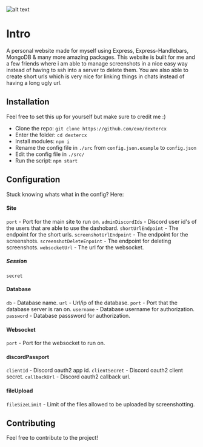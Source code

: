 ![alt text][header]
# Intro
A personal website made for myself using Express, Express-Handlebars, MongoDB & many more amazing packages. This website is built for me and a few friends where i am able to manage screenshots in a nice easy way instead of having to ssh into a server to delete them. You are also able to create short urls which is very nice for linking things in chats instead of having a long ugly url.

## Installation
Feel free to set this up for yourself but make sure to credit me :)
- Clone the repo: `git clone https://github.com/exe/dextercx`
- Enter the folder: `cd dextercx`
- Install modules: `npm i`
- Rename the config file in `./src` from `config.json.example` to `config.json`
- Edit the config file in `./src/`
- Run the script: `npm start`

## Configuration
Stuck knowing whats what in the config? Here:
#### Site
`port` - Port for the main site to run on.
`adminDiscordIds` - Discord user id's of the users that are able to use the dashobard.
`shortUrlEndpoint` - The endpoint for the short urls.
`screenshotUrlEndpoint` - The endpoint for the screenshots.
`screenshotDeleteEnpoint` - The endpoint for deleting screenshots.
`websocketUrl` - The url for the websocket.
##### Session
`secret`

#### Database
`db` - Database name.
`url` - Url/ip of the database.
`port` - Port that the database server is ran on.
`username` - Database username for authorization.
`password` - Database passsword for authorization.

#### Websocket
`port` - Port for the websocket to run on.

#### discordPassport
`clientId` - Discord oauth2 app id.
`clientSecret` - Discord oauth2 client secret.
`callbackUrl` - Discord oauth2 callback url.

#### fileUpload
`fileSizeLimit` - Limit of the files allowed to be uploaded by screenshotting.

## Contributing
Feel free to contribute to the project!

[header]: https://dexter.cx/i/u01aJIH.png "Image"
